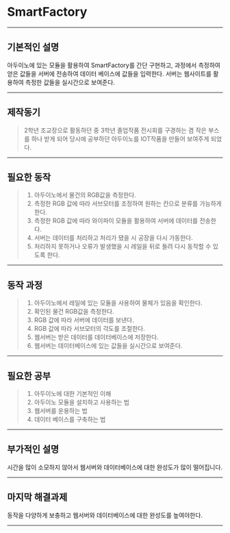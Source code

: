 # SmartFactory
***
## 기본적인 설명
아두이노에 있는 모듈을 활용하여 SmartFactory를 간단 구현하고, 과정에서 측정하여 얻은 값들을 서버에 전송하여 데이터 베이스에 값들을 입력한다. 서버는 웹사이트를 활용하여 측정한 값들을 실시간으로 보여준다.
***
## 제작동기
> 2학년 조교장으로 활동하던 중 3학년 졸업작품 전시회를 구경하는 겸 작은 부스를 하나 받게 되어 당시에 공부하던 아두이노를 IOT작품을 만들어 보여주게 되었다.
***
## 필요한 동작
> 1. 아두이노에서 물건의 RGB값을 측정한다.
> 2. 측정한 RGB 값에 따라 서브모터를 조정하여 원하는 칸으로 분류를 가능하게 한다.
> 3. 측정한 RGB 값에 따라 와이파이 모듈을 활용하여 서버에 데이터를 전송한다.
> 4. 서버는 데이터를 처리하고 처리가 됐을 시 공장을 다시 가동한다.
> 5. 처리하지 못하거나 오류가 발생했을 시 레일을 뒤로 돌려 다시 동작할 수 있도록 한다.
***
## 동작 과정
> 1. 아두이노에서 레일에 있는 모듈을 사용하여 물체가 있음을 확인한다.
> 2. 확인된 물건 RGB값을 측정한다.
> 3. RGB 값에 따라 서버에 데이터를 보낸다.
> 4. RGB 값에 따라 서브모터의 각도를 조절한다.
> 5. 웹서버는 받은 데이터를 데이터베이스에 저장한다.
> 6. 웹서버는 데이터베이스에 있는 값들을 실시간으로 보여준다.
***
## 필요한 공부
> 1. 아두이노에 대한 기본적인 이해
> 2. 아두이노 모듈을 설치하고 사용하는 법
> 3. 웹서버를 운용하는 법
> 4. 데이터 베이스를 구축하는 법
***
## 부가적인 설명
시간을 많이 소모하지 않아서 웹서버와 데이터베이스에 대한 완성도가 많이 떨어집니다.
***
## 마지막 해결과제
동작을 다양하게 보충하고 웹서버와 데이터베이스에 대한 완성도를 높여야한다.
***


